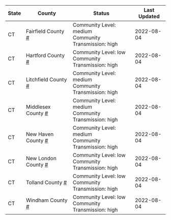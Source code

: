 State | County | Status | Last Updated
--- | --- | --- | --- 
CT | Fairfield County <a href="#fairfield_county">#</a> | <a name="fairfield_county"></a>Community Level: medium<br/>Community Transmission: high | 2022-08-04
CT | Hartford County <a href="#hartford_county">#</a> | <a name="hartford_county"></a>Community Level: low<br/>Community Transmission: high | 2022-08-04
CT | Litchfield County <a href="#litchfield_county">#</a> | <a name="litchfield_county"></a>Community Level: medium<br/>Community Transmission: high | 2022-08-04
CT | Middlesex County <a href="#middlesex_county">#</a> | <a name="middlesex_county"></a>Community Level: medium<br/>Community Transmission: high | 2022-08-04
CT | New Haven County <a href="#new_haven_county">#</a> | <a name="new_haven_county"></a>Community Level: medium<br/>Community Transmission: high | 2022-08-04
CT | New London County <a href="#new_london_county">#</a> | <a name="new_london_county"></a>Community Level: low<br/>Community Transmission: high | 2022-08-04
CT | Tolland County <a href="#tolland_county">#</a> | <a name="tolland_county"></a>Community Level: low<br/>Community Transmission: high | 2022-08-04
CT | Windham County <a href="#windham_county">#</a> | <a name="windham_county"></a>Community Level: low<br/>Community Transmission: high | 2022-08-04
